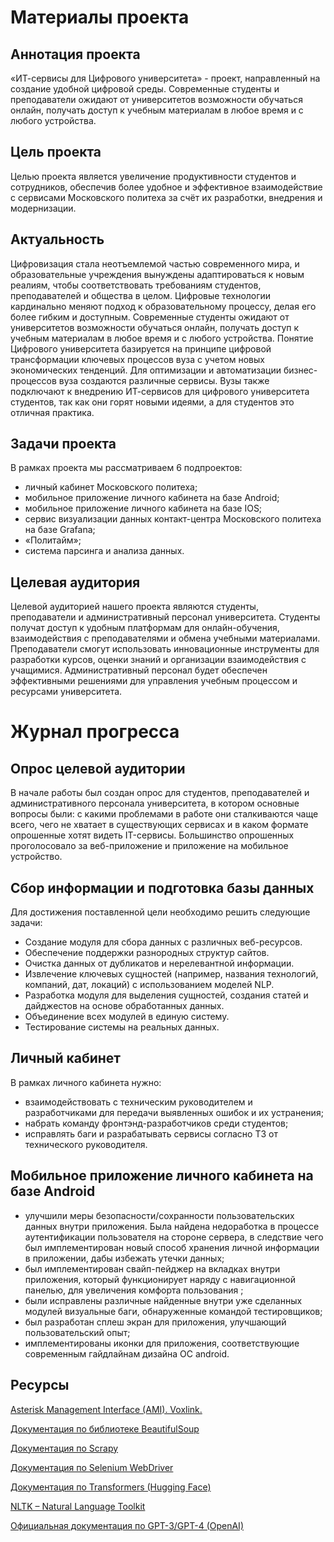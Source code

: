 # Материалы проекта

## Аннотация проекта

«ИТ-сервисы для Цифрового университета» - проект, направленный на создание удобной цифровой среды. Современные студенты и преподаватели ожидают от университетов возможности обучаться онлайн, получать доступ к учебным материалам в любое время и с любого устройства.

## Цель проекта

Целью проекта является увеличение продуктивности студентов и сотрудников, обеспечив более удобное и эффективное взаимодействие с сервисами Московского политеха за счёт их разработки, внедрения и модернизации.

## Актуальность

Цифровизация стала неотъемлемой частью современного мира, и образовательные учреждения вынуждены адаптироваться к новым реалиям, чтобы соответствовать требованиям студентов, преподавателей и общества в целом. Цифровые технологии кардинально меняют подход к образовательному процессу, делая его более гибким и доступным. Современные студенты ожидают от университетов возможности обучаться онлайн, получать доступ к учебным материалам в любое время и с любого устройства. 
Понятие Цифрового университета базируется на принципе цифровой трансформации ключевых процессов вуза с учетом новых экономических тенденций. Для оптимизации и автоматизации бизнес-процессов вуза создаются различные сервисы. Вузы также подключают к внедрению ИТ-сервисов для цифрового университета студентов, так как они горят новыми идеями, а для студентов это отличная практика.

## Задачи проекта

В рамках проекта мы рассматриваем 6 подпроектов:
- личный кабинет Московского политеха;
- мобильное приложение личного кабинета на базе Android;
- мобильное приложение личного кабинета на базе IOS;
- сервис визуализации данных контакт-центра Московского политеха на базе Grafana;
- «Политайм»;
-  система парсинга и анализа данных.

 ## Целевая аудитория

Целевой аудиторией нашего проекта являются студенты, преподаватели и административный персонал университета. Студенты получат доступ к удобным платформам для онлайн-обучения, взаимодействия с преподавателями и обмена учебными материалами. Преподаватели смогут использовать инновационные инструменты для разработки курсов, оценки знаний и организации взаимодействия с учащимися. Административный персонал будет обеспечен эффективными решениями для управления учебным процессом и ресурсами университета.

 # Журнал прогресса

## Опрос целевой аудитории

В начале работы был создан опрос для  студентов, преподавателей и административного персонала университета, в котором основные вопросы были: с какими проблемами в работе они сталкиваются чаще всего, чего не хватает в существующих сервисах и  в каком формате опрошенные хотят видеть IT-сервисы. Большинство опрошенных проголосовало за веб-приложение и приложение на мобильное устройство.

## Сбор информации и подготовка базы данных

Для достижения поставленной цели необходимо решить следующие задачи:
- Создание модуля для сбора данных с различных веб-ресурсов.
- Обеспечение поддержки разнородных структур сайтов.
- Очистка данных от дубликатов и нерелевантной информации.
- Извлечение ключевых сущностей (например, названия технологий, компаний, дат, локаций) с использованием моделей NLP.
- Разработка модуля для выделения сущностей, создания статей и дайджестов на основе обработанных данных.
- Объединение всех модулей в единую систему.
- Тестирование системы на реальных данных.

## Личный кабинет

В рамках личного кабинета нужно:
- взаимодействовать с техническим руководителем и разработчиками для передачи выявленных ошибок и их устранения;
- набрать команду фронтэнд-разработчиков среди студентов;
- исправлять баги и разрабатывать сервисы согласно ТЗ от технического руководителя.

## Мобильное приложение личного кабинета на базе Android

- улучшили меры безопасности/сохранности пользовательских данных внутри приложения. Была найдена недоработка в процессе аутентификации пользователя на стороне сервера, в следствие чего был имплементирован новый способ хранения личной информации в приложении, дабы избежать утечки данных;
- был имплементирован свайп-пейджер на вкладках внутри приложения, который функционирует наряду с навигационной панелью, для увеличения комфорта пользования ;
- были исправлены различные найденные внутри уже сделанных модулей визуальные баги, обнаруженные командой тестировщиков;
- был разработан сплеш экран для приложения, улучшающий пользовательский опыт;
- имплементированы иконки для приложения, соответствующие современным гайдлайнам дизайна ОС android.


## Pecурсы

[Asterisk Management Interface (AMI). Voxlink.](https://voxlink.ru/kb/book/interfejs-upravlenija-asterisk-ami/)

[Документация по библиотеке BeautifulSoup](https://www.crummy.com/software/BeautifulSoup/bs4/doc/ )

[Документация по Scrapy](https://docs.scrapy.org/en/latest/)

[Документация по Selenium WebDriver](https://www.selenium.dev/documentation/)

[Документация по Transformers (Hugging Face)](https://huggingface.co/docs/transformers/index/)

[NLTK – Natural Language Toolkit]( https://www.nltk.org/)

[Официальная документация по GPT-3/GPT-4 (OpenAI)](https://platform.openai.com/docs/ )

